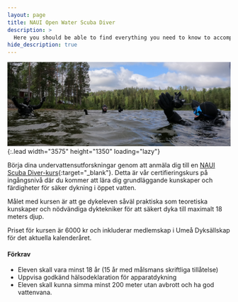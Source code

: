 ```yaml
---
layout: page
title: NAUI Open Water Scuba Diver
description: >
  Here you should be able to find everything you need to know to accomplish the most common tasks when blogging with Hydejack.
hide_description: true
---
```


![image](/utbildning/naui.jpg){:.lead width="3575" height="1350" loading="lazy"}

Börja dina undervattensutforskningar genom att anmäla dig till en [NAUI Scuba Diver-kurs](https://naui-scandinavia.org/utbildningar/borja-dyka/open-water-scuba-diver/){:target="_blank"}. Detta är vår certifieringskurs på ingångsnivå där du kommer att lära dig grundläggande kunskaper och färdigheter för säker dykning i öppet vatten.

Målet med kursen är att ge dykeleven såväl praktiska som teoretiska kunskaper och nödvändiga dyktekniker för att säkert dyka till maximalt 18 meters djup.

Priset för kursen är 6000 kr och inkluderar medlemskap i Umeå Dyksällskap för det aktuella kalenderåret.

#### Förkrav

* Eleven skall vara minst 18 år (15 år med målsmans skriftliga tillåtelse)
* Uppvisa godkänd hälsodeklaration för apparatdykning
* Eleven skall kunna simma minst 200 meter utan avbrott och ha god vattenvana.
